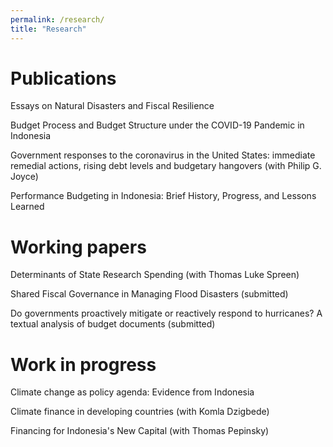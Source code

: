 ```yaml
---
permalink: /research/
title: "Research"
---
```


Publications
===
Essays on Natural Disasters and Fiscal Resilience

Budget Process and Budget Structure under the COVID-19 Pandemic in Indonesia

Government responses to the coronavirus in the United States: immediate remedial actions, rising debt levels and budgetary hangovers (with Philip G. Joyce)

Performance Budgeting in Indonesia: Brief History, Progress, and Lessons Learned 


Working papers
===
Determinants of State Research Spending (with Thomas Luke Spreen)

Shared Fiscal Governance in Managing Flood Disasters (submitted)

Do governments proactively mitigate or reactively respond to hurricanes? A textual analysis of budget documents (submitted)


Work in progress
===
Climate change as policy agenda: Evidence from Indonesia

Climate finance in developing countries (with Komla Dzigbede)

Financing for Indonesia's New Capital (with Thomas Pepinsky)
